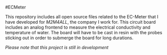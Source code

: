 #ECMeter


This repository includes all open source files related to the EC-Meter that I have developed for _M2M4ALL_, the company I work for.
This circuit board includes an analog frontend to measure the electrical conductivity and temperature of water. The board will have to be cast in resin with the probes sticking out in order to submerge the board for long durations.


_Please note that this project is still in development_
